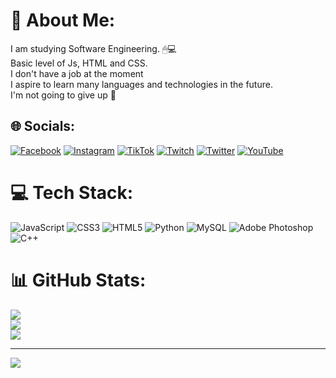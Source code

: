 # 💫 About Me:
I am studying Software Engineering. 🖱💻<br>Basic level of Js, HTML and CSS.<br>I don't have a job at the moment<br>I aspire to learn many languages and technologies in the future.<br>I'm not going to give up 🎈


## 🌐 Socials:
[![Facebook](https://img.shields.io/badge/Facebook-%231877F2.svg?logo=Facebook&logoColor=white)](https://facebook.com/Snayder) [![Instagram](https://img.shields.io/badge/Instagram-%23E4405F.svg?logo=Instagram&logoColor=white)](https://instagram.com/snaydercj) [![TikTok](https://img.shields.io/badge/TikTok-%23000000.svg?logo=TikTok&logoColor=white)](https://tiktok.com/@SnayderC) [![Twitch](https://img.shields.io/badge/Twitch-%239146FF.svg?logo=Twitch&logoColor=white)](https://twitch.tv/SnayderCJ) [![Twitter](https://img.shields.io/badge/Twitter-%231DA1F2.svg?logo=Twitter&logoColor=white)](https://twitter.com/SnayderCJ) [![YouTube](https://img.shields.io/badge/YouTube-%23FF0000.svg?logo=YouTube&logoColor=white)](https://youtube.com/@SnayderC) 

# 💻 Tech Stack:
![JavaScript](https://img.shields.io/badge/javascript-%23323330.svg?style=for-the-badge&logo=javascript&logoColor=%23F7DF1E) ![CSS3](https://img.shields.io/badge/css3-%231572B6.svg?style=for-the-badge&logo=css3&logoColor=white) ![HTML5](https://img.shields.io/badge/html5-%23E34F26.svg?style=for-the-badge&logo=html5&logoColor=white) ![Python](https://img.shields.io/badge/python-3670A0?style=for-the-badge&logo=python&logoColor=ffdd54) ![MySQL](https://img.shields.io/badge/mysql-%2300f.svg?style=for-the-badge&logo=mysql&logoColor=white) ![Adobe Photoshop](https://img.shields.io/badge/adobephotoshop-%2331A8FF.svg?style=for-the-badge&logo=adobephotoshop&logoColor=white) ![C++](https://img.shields.io/badge/c++-%2300599C.svg?style=for-the-badge&logo=c%2B%2B&logoColor=white)
# 📊 GitHub Stats:
![](https://github-readme-stats.vercel.app/api?username=SnayderCJ&theme=synthwave&hide_border=false&include_all_commits=false&count_private=false)<br/>
![](https://github-readme-streak-stats.herokuapp.com/?user=SnayderCJ&theme=synthwave&hide_border=false)<br/>
![](https://github-readme-stats.vercel.app/api/top-langs/?username=SnayderCJ&theme=synthwave&hide_border=false&include_all_commits=false&count_private=false&layout=compact)

---
[![](https://visitcount.itsvg.in/api?id=SnayderCJ&icon=0&color=0)](https://visitcount.itsvg.in)

<!-- Proudly created with GPRM ( https://gprm.itsvg.in ) -->
